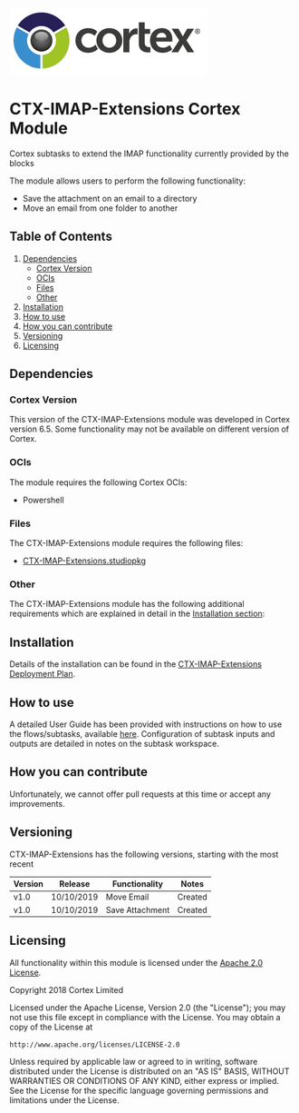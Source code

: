 <a href="https://www.cortex-ia.co.uk/" target="_blank"><img src="https://github.com/CortexIATest/CTXImages/blob/master/Cortex-350-120.png" alt="Welcome to Cortex!" width="350" height="120" border="0"></a>

# CTX-IMAP-Extensions Cortex Module
Cortex subtasks to extend the IMAP functionality currently provided by the blocks

The module allows users to perform the following functionality:
* Save the attachment on an email to a directory
* Move an email from one folder to another

## Table of Contents
1) [Dependencies](#dependencies)
    * [Cortex Version](#cortex-version)
    * [OCIs](#ocis)
    * [Files](#files)
    * [Other](#other)
2) [Installation](#installation)
3) [How to use](#how-to-use)
4) [How you can contribute](#how-you-can-contribute)
5) [Versioning](#versioning)
6) [Licensing](#licensing)

## Dependencies
### Cortex Version
This version of the CTX-IMAP-Extensions module was developed in Cortex version 6.5. Some functionality may not be available on different version of Cortex.

### OCIs
The  module requires the following Cortex OCIs:
* Powershell

### Files
The CTX-IMAP-Extensions module requires the following files:
* [CTX-IMAP-Extensions.studiopkg](https://github.com/CortexIntelligentAutomation/CTX-IMAP-Extensions/releases/download/v1.0/CTX-IMAP-Extensions.studiopkg)

### Other
The CTX-IMAP-Extensions module has the following additional requirements which are explained in detail in the [Installation section](#Installation):

## Installation
Details of the installation can be found in the [CTX-IMAP-Extensions Deployment Plan](https://github.com/CortexIntelligentAutomation/CTX-IMAP-Extensions/blob/master/CTX-IMAP-Extensions%20-%20Deployment%20Plan.pdf).
## How to use
A detailed User Guide has been provided with instructions on how to use the flows/subtasks, available [here](https://github.com/CortexIntelligentAutomation/CTX-IMAP-Extensions/blob/master/CTX-IMAP-Extensions%20-%20User%20Guide.pdf). Configuration of subtask inputs and outputs are detailed in notes on the subtask workspace.

## How you can contribute
Unfortunately, we cannot offer pull requests at this time or accept any improvements.

## Versioning
CTX-IMAP-Extensions has the following versions, starting with the most recent

Version | Release | Functionality | Notes
------------ | ------------- | ----------- | -----------
v1.0 | 10/10/2019 | Move Email | Created
v1.0 | 10/10/2019 | Save Attachment | Created

## Licensing
All functionality within this module is licensed under the [Apache 2.0 License](https://www.apache.org/licenses/LICENSE-2.0).

Copyright 2018 Cortex Limited

Licensed under the Apache License, Version 2.0 (the "License");
you may not use this file except in compliance with the License.
You may obtain a copy of the License at

    http://www.apache.org/licenses/LICENSE-2.0

Unless required by applicable law or agreed to in writing, software
distributed under the License is distributed on an "AS IS" BASIS,
WITHOUT WARRANTIES OR CONDITIONS OF ANY KIND, either express or implied.
See the License for the specific language governing permissions and
limitations under the License.



